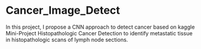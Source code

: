 # Cancer_Image_Detect

In this project, I propose a CNN approach to detect cancer based on kaggle Mini-Project Histopathologic Cancer Detection to identify metastatic tissue in histopathologic scans of lymph node sections.
